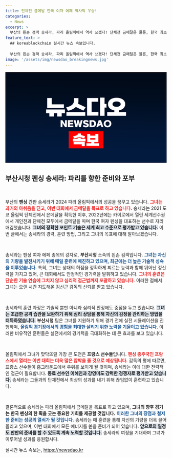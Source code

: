 ```yaml
---
title: 단체전 금메달 한국 여자 에페 역사적 우승!
categories:
  - News
excerpt: >
  부산의 왼손 검객 송세라, 파리 올림픽에서 역사 쓰겠다! 단체전 금메달은 물론, 한국 최초의 개인전 금메달 도전에도 나선다. 실력과 심리적 성숙을 통해 2관왕의 꿈을 이루려는 그녀의 이야기를 만나보세요!
feature_text: >
  ## koreablockchain 실시간 뉴스 속보입니다.

  부산의 왼손 검객 송세라, 파리 올림픽에서 역사 쓰겠다! 단체전 금메달은 물론, 한국 최초의 개인전 금메달 도전에도 나선다. 실력과 심리적 성숙을 통해 2관왕의 꿈을 이루려는 그녀의 이야기를 만나보세요!
image: '/assets/img/newsdao_breakingnews.jpg'
---
```


<p><img src="/assets/img/newsdao_breakingnews.jpg" alt="koreablockchain 속보" /></p>

<h2 data-ke-size="size26">부산시청 펜싱 송세라: 파리를 향한 준비와 포부</h2>

<p data-ke-size="size16">&nbsp;</p>

<p>부산의 <b>펜싱</b> 간판 송세라가 2024 파리 올림픽에서의 성공을 꿈꾸고 있습니다. <b><span style="color: #ee2323;">그녀는 과거의 아쉬움을 딛고, 이번 대회에서 금메달을 목표로 하고 있습니다.</span></b> 송세라는 2021 도쿄 올림픽 단체전에서 은메달을 획득한 이후, 2022년에는 카이로에서 열린 세계선수권에서 개인전과 단체전 모두에서 금메달을 따며 한국 여자 펜싱을 대표하는 선수로 자리매김했습니다. <b><span style="background-color: #21538527;">그녀의 정확한 포인트 기술은 세계 최고 수준으로 평가받고 있습니다.</span></b> 이번 글에서는 송세라의 경력, 훈련 방법, 그리고 그녀의 목표에 대해 알아보겠습니다.</p>

<p data-ke-size="size16">&nbsp;</p>

<p>송세라는 펜싱 여자 에페 종목의 강자로, <b>부산시청</b> 소속의 왼손 검객입니다. <b><span style="color: #1a5490;">그녀는 자신의 기량을 발전시키기 위해 매일 훈련에 매진하고 있으며, 최근에는 더 높은 기술적 성숙을 이루었습니다.</span></b> 특히, 그녀는 상대의 허점을 정확하게 찌르는 능력과 함께 뛰어난 정신력을 가지고 있어, 큰 대회에서도 안정적인 경기력을 발휘하고 있습니다. <b><span style="color: #ee2323;">그녀의 훈련은 단순한 기술 연습에 그치지 않고 심리적 접근법까지 포괄하고 있습니다.</span></b> 이러한 점에서 그녀는 오랜 시간 지도해온 김선근 감독의 신뢰를 받고 있습니다.</p>

<p data-ke-size="size16">&nbsp;</p>

<p>송세라의 훈련 과정은 기술적 뿐만 아니라 심리적 안정에도 중점을 두고 있습니다. <b><span style="background-color: #21538527;">그녀는 조급한 공격 습관을 보완하기 위해 심리 상담을 통해 자신의 감정을 관리하는 방법을 터득하였습니다.</span></b> <b>부산시청</b> 팀은 그녀를 지원하기 위해 경기 전에 실전 시뮬레이션을 진행하며, <b><span style="color: #1a5490;">올림픽 경기장에서의 경험을 최대한 살리기 위한 노력을 기울이고 있습니다.</span></b> 이러한 비유적인 훈련들은 실전에서의 경기력을 극대화하는 데 큰 효과를 보고 있습니다.</p>

<p data-ke-size="size16">&nbsp;</p>

<p>올림픽에서 그녀가 맞닥뜨릴 가장 큰 도전은 <b>프랑스 선수들</b>입니다. <b><span style="color: #ee2323;">펜싱 종주국인 프랑스에서 열리는 이번 대회는 더욱 많은 압박을 줄 것으로 예상됩니다.</span></b> 감독의 평에 따르면, 프랑스 선수들이 홈그라운드에서 우위를 보이게 될 것이며, 송세라는 이에 대한 전략적인 접근이 필요합니다. <b><span style="background-color: #21538527;">동료 선수인 이혜인과 강영미도 강력한 경쟁자로 평가받고 있습니다.</span></b> 송세라는 그들과의 단체전에서 최상의 성과를 내기 위해 끊임없이 훈련하고 있습니다.</p>

<p data-ke-size="size16">&nbsp;</p>

<p>결론적으로 송세라는 파리 올림픽에서 금메달을 목표로 하고 있으며, <b>그녀의 향후 경기는 한국 펜싱의 한 획을 긋는 중요한 기회를 제공할 것입니다.</b> <b><span style="color: #1a5490;">이러한 그녀의 장점과 철저한 준비는 성공의 열쇠가 될 것입니다.</span></b> 송세라는 매 훈련을 통해 자신의 기량을 더욱 끌어올리고 있으며, 이번 대회에서 모든 에너지를 쏟을 준비가 되어 있습니다. <b><span style="background-color: #21538527;">앞으로의 일정도 만반의 준비를 할 수 있도록 계속 노력할 것입니다.</span></b> 송세라의 여정을 기대하며 그녀가 이루어낼 성과를 응원합시다.</p>
실시간 뉴스 속보는, <a href="https://newsdao.kr" rel="dofollow">https://newsdao.kr</a>


